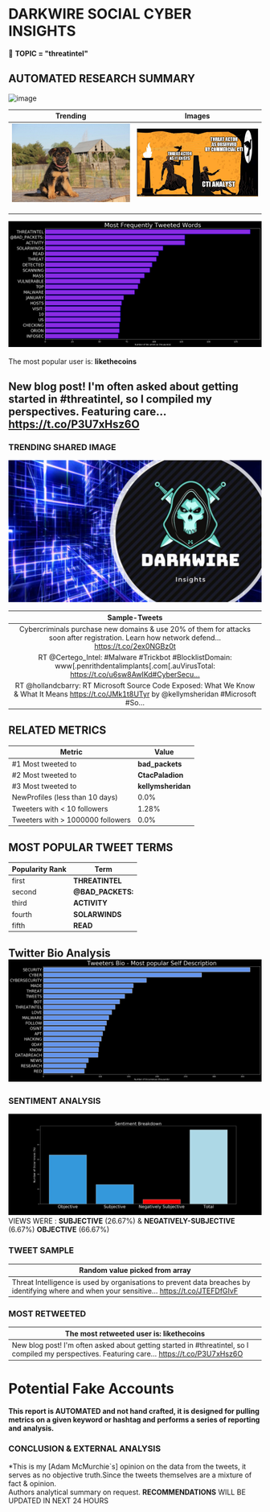 # DARKWIRE SOCIAL CYBER INSIGHTS 
&#x1F34E; **TOPIC = "threatintel"**

## AUTOMATED RESEARCH SUMMARY
  ![image](darkLogo.png)   

|  Trending  |   Images | 
:-------------------------:|:-------------------------:
|  ![image](assets/threatintel/imageFile1.jpg)     <img width=200/> | ![image](assets/threatintel/imageFile2.jpg) <img width=200/> |   
 
 
![image](assets/threatintel/TWEETS.png)
<br></br>
The most popular user is: **likethecoins**  
 

## New blog post! I'm often asked about getting started in #threatintel, so I compiled my perspectives. Featuring care… https://t.co/P3U7xHsz6O 

  




### TRENDING SHARED IMAGE

![image](assets/threatintel/twitterPostedImage.png)



|                **Sample-Tweets**        |
| :-------------: |
| Cybercriminals purchase new domains &amp; use 20% of them for attacks soon after registration. Learn how network defend… https://t.co/2ex0NGBz0t |
| RT @Certego_Intel: #Malware #Trickbot #BlocklistDomain: www[.penrithdentalimplants[.com[.auVirusTotal: https://t.co/u6sw8AwIKd#CyberSecu… |
| RT @hollandcbarry: RT Microsoft Source Code Exposed: What We Know &amp; What It Means https://t.co/JMk1t8UTyr by @kellymsheridan #Microsoft #So… |

## RELATED METRICS<br>
| Metric | Value |
| ------------- | ------------- |
| #1 Most tweeted to  | **bad_packets** |
| #2 Most tweeted to  | **CtacPaladion** |
| #3 Most tweeted to  | **kellymsheridan** |
| NewProfiles (less than 10 days) | 0.0%  |
| Tweeters with < 10 followers  | 1.28%|
| Tweeters with > 1000000 followers  | 0.0%  |



## MOST POPULAR TWEET TERMS 


| Popularity Rank  | Term |
| ------------- | ------------- |
| first  | **THREATINTEL**  |
| second  | **@BAD_PACKETS:**  |
| third  | **ACTIVITY** |
| fourth  | **SOLARWINDS**  |
| fifth  | **READ**  |


## Twitter Bio Analysis![image](assets/threatintel/BIO.png)
### SENTIMENT ANALYSIS
![image](assets/threatintel/sentiment.png)
VIEWS WERE : **SUBJECTIVE**  (26.67%) & **NEGATIVELY-SUBJECTIVE** (6.67%) **OBJECTIVE** (66.67%)

### TWEET SAMPLE 
| Random value picked from array |
| ------------- |
|Threat Intelligence is used by organisations to prevent data breaches by identifying where and when your sensitive… https://t.co/JTEFDfGIvF |

### MOST RETWEETED 

| The most retweeted user is: **likethecoins**  |
| ------------- |
| New blog post! I'm often asked about getting started in #threatintel, so I compiled my perspectives. Featuring care… https://t.co/P3U7xHsz6O |

# Potential Fake Accounts
 

<b> This report is AUTOMATED and not hand crafted, it is designed for pulling metrics on a given keyword or hashtag and performs a series of reporting and analysis.</b>  
### CONCLUSION & EXTERNAL ANALYSIS

*This is my [Adam McMurchie`s] opinion on the data from the tweets, it serves as no objective truth.Since the tweets themselves are a mixture of fact & opinion.<br>
Authors analytical summary on request.
**RECOMMENDATIONS** WILL BE UPDATED IN NEXT  24 HOURS <br>